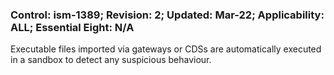### Control: ism-1389; Revision: 2; Updated: Mar-22; Applicability: ALL; Essential Eight: N/A
<p>Executable files imported via gateways or CDSs are automatically executed in a sandbox to detect any suspicious behaviour.</p>
